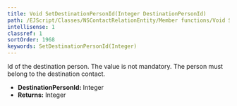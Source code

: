 ```yaml
---
title: Void SetDestinationPersonId(Integer DestinationPersonId)
path: /EJScript/Classes/NSContactRelationEntity/Member functions/Void SetDestinationPersonId(Integer p_0)
intellisense: 1
classref: 1
sortOrder: 1968
keywords: SetDestinationPersonId(Integer)
---
```



Id of the destination person. The value is not mandatory. The person must belong to the destination contact.



* **DestinationPersonId:** Integer
* **Returns:** Integer


